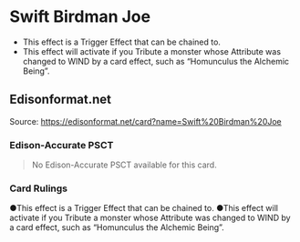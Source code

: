 # Swift Birdman Joe

*   This effect is a Trigger Effect that can be chained to.
*   This effect will activate if you Tribute a monster whose Attribute was changed to WIND by a card effect, such as “Homunculus the Alchemic Being”.

## Edisonformat.net

Source: https://edisonformat.net/card?name=Swift%20Birdman%20Joe

### Edison-Accurate PSCT

> No Edison-Accurate PSCT available for this card.

### Card Rulings

●This effect is a Trigger Effect that can be chained to.
●This effect will activate if you Tribute a monster whose Attribute was changed to WIND by a card effect, such as “Homunculus the Alchemic Being”.
            